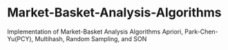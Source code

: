 # Market-Basket-Analysis-Algorithms
Implementation of Market-Basket Analysis Algorithms Apriori, Park-Chen-Yu(PCY), Multihash, Random Sampling, and SON
